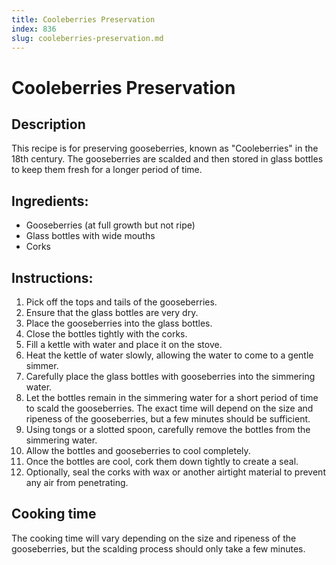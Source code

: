 ```yaml
---
title: Cooleberries Preservation
index: 836
slug: cooleberries-preservation.md
---
```


# Cooleberries Preservation

## Description
This recipe is for preserving gooseberries, known as "Cooleberries" in the 18th century. The gooseberries are scalded and then stored in glass bottles to keep them fresh for a longer period of time.

## Ingredients:
- Gooseberries (at full growth but not ripe)
- Glass bottles with wide mouths
- Corks

## Instructions:
1. Pick off the tops and tails of the gooseberries.
2. Ensure that the glass bottles are very dry.
3. Place the gooseberries into the glass bottles.
4. Close the bottles tightly with the corks.
5. Fill a kettle with water and place it on the stove.
6. Heat the kettle of water slowly, allowing the water to come to a gentle simmer.
7. Carefully place the glass bottles with gooseberries into the simmering water.
8. Let the bottles remain in the simmering water for a short period of time to scald the gooseberries. The exact time will depend on the size and ripeness of the gooseberries, but a few minutes should be sufficient.
9. Using tongs or a slotted spoon, carefully remove the bottles from the simmering water.
10. Allow the bottles and gooseberries to cool completely.
11. Once the bottles are cool, cork them down tightly to create a seal.
12. Optionally, seal the corks with wax or another airtight material to prevent any air from penetrating.

## Cooking time
The cooking time will vary depending on the size and ripeness of the gooseberries, but the scalding process should only take a few minutes.